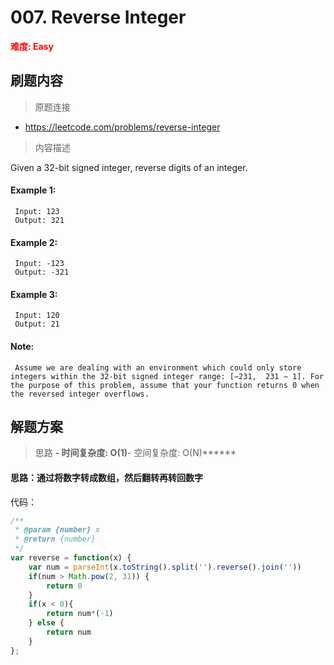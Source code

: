 # 007. Reverse Integer

**<font color=red>难度: Easy</font>**

## 刷题内容

> 原题连接

* https://leetcode.com/problems/reverse-integer

> 内容描述

Given a 32-bit signed integer, reverse digits of an integer.

#### Example 1:
     
     Input: 123
     Output: 321

#### Example 2:
     
     Input: -123
     Output: -321
     
#### Example 3:
     
     Input: 120
     Output: 21

#### Note:
     Assume we are dealing with an environment which could only store integers within the 32-bit signed integer range: [−231,  231 − 1]. For the purpose of this problem, assume that your function returns 0 when the reversed integer overflows.

## 解题方案

> 思路 
******- 时间复杂度: O(1)******- 空间复杂度: O(N)******

#### 思路：通过将数字转成数组，然后翻转再转回数字

代码：

```javascript
/**
 * @param {number} x
 * @return {number}
 */
var reverse = function(x) {
    var num = parseInt(x.toString().split('').reverse().join(''))
    if(num > Math.pow(2, 31)) {
        return 0
    }
    if(x < 0){
        return num*(-1)
    } else {
        return num
    }
};
```


